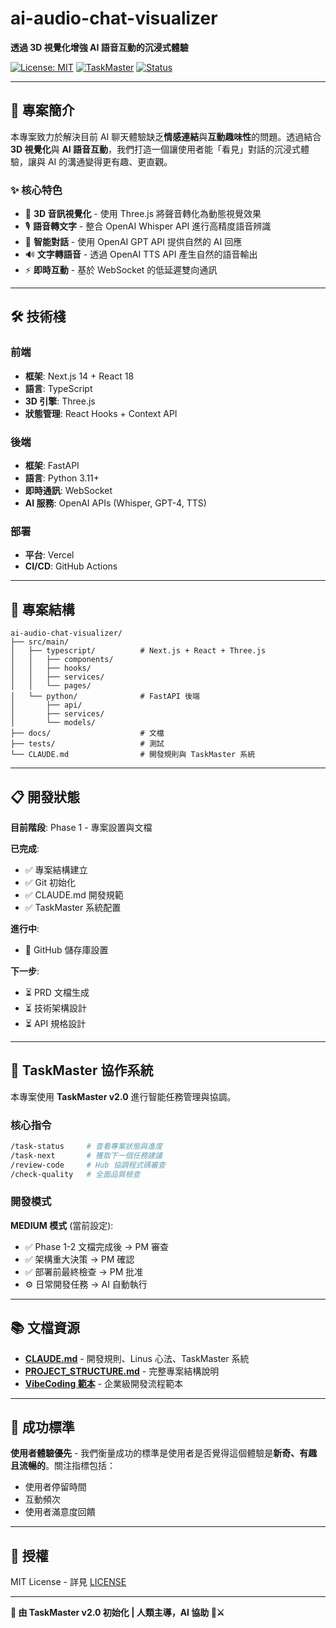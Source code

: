 # ai-audio-chat-visualizer

**透過 3D 視覺化增強 AI 語音互動的沉浸式體驗**

[![License: MIT](https://img.shields.io/badge/License-MIT-yellow.svg)](https://opensource.org/licenses/MIT)
[![TaskMaster](https://img.shields.io/badge/TaskMaster-v2.0-blue.svg)]()
[![Status](https://img.shields.io/badge/Status-Phase%201-green.svg)]()

---

## 🎯 專案簡介

本專案致力於解決目前 AI 聊天體驗缺乏**情感連結**與**互動趣味性**的問題。透過結合 **3D 視覺化**與 **AI 語音互動**，我們打造一個讓使用者能「看見」對話的沉浸式體驗，讓與 AI 的溝通變得更有趣、更直觀。

### ✨ 核心特色

- 🎨 **3D 音訊視覺化** - 使用 Three.js 將聲音轉化為動態視覺效果
- 🎙️ **語音轉文字** - 整合 OpenAI Whisper API 進行高精度語音辨識
- 🤖 **智能對話** - 使用 OpenAI GPT API 提供自然的 AI 回應
- 🔊 **文字轉語音** - 透過 OpenAI TTS API 產生自然的語音輸出
- ⚡ **即時互動** - 基於 WebSocket 的低延遲雙向通訊

---

## 🛠️ 技術棧

### 前端
- **框架**: Next.js 14 + React 18
- **語言**: TypeScript
- **3D 引擎**: Three.js
- **狀態管理**: React Hooks + Context API

### 後端
- **框架**: FastAPI
- **語言**: Python 3.11+
- **即時通訊**: WebSocket
- **AI 服務**: OpenAI APIs (Whisper, GPT-4, TTS)

### 部署
- **平台**: Vercel
- **CI/CD**: GitHub Actions

---

## 📁 專案結構

```
ai-audio-chat-visualizer/
├── src/main/
│   ├── typescript/          # Next.js + React + Three.js
│   │   ├── components/
│   │   ├── hooks/
│   │   ├── services/
│   │   └── pages/
│   └── python/              # FastAPI 後端
│       ├── api/
│       ├── services/
│       └── models/
├── docs/                    # 文檔
├── tests/                   # 測試
└── CLAUDE.md                # 開發規則與 TaskMaster 系統
```

---

## 📋 開發狀態

**目前階段**: Phase 1 - 專案設置與文檔

**已完成**:
- ✅ 專案結構建立
- ✅ Git 初始化
- ✅ CLAUDE.md 開發規範
- ✅ TaskMaster 系統配置

**進行中**:
- 🔄 GitHub 儲存庫設置

**下一步**:
- ⏳ PRD 文檔生成
- ⏳ 技術架構設計
- ⏳ API 規格設計

---

## 🚀 TaskMaster 協作系統

本專案使用 **TaskMaster v2.0** 進行智能任務管理與協調。

### 核心指令

```bash
/task-status     # 查看專案狀態與進度
/task-next       # 獲取下一個任務建議
/review-code     # Hub 協調程式碼審查
/check-quality   # 全面品質檢查
```

### 開發模式

**MEDIUM 模式** (當前設定):
- ✅ Phase 1-2 文檔完成後 → PM 審查
- ✅ 架構重大決策 → PM 確認
- ✅ 部署前最終檢查 → PM 批准
- ⚙️ 日常開發任務 → AI 自動執行

---

## 📚 文檔資源

- **[CLAUDE.md](CLAUDE.md)** - 開發規則、Linus 心法、TaskMaster 系統
- **[PROJECT_STRUCTURE.md](PROJECT_STRUCTURE.md)** - 完整專案結構說明
- **[VibeCoding 範本](VibeCoding_Workflow_Templates/)** - 企業級開發流程範本

---

## 🎯 成功標準

**使用者體驗優先** - 我們衡量成功的標準是使用者是否覺得這個體驗是**新奇、有趣且流暢的**。關注指標包括：
- 使用者停留時間
- 互動頻次
- 使用者滿意度回饋

---

## 📝 授權

MIT License - 詳見 [LICENSE](LICENSE)

---

**🎯 由 TaskMaster v2.0 初始化 | 人類主導，AI 協助 🤖⚔️**
